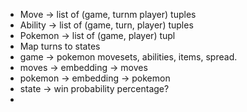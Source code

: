 - Move -> list of (game, turnm player) tuples
- Ability -> list of (game, turn, player) tuples
- Pokemon -> list of (game, player) tupl
- Map turns to states
- game -> pokemon movesets, abilities, items, spread.
- moves -> embedding -> moves
- pokemon -> embedding -> pokemon
- state -> win probability percentage?
- 

